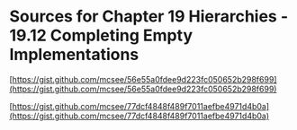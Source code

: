 # Sources for Chapter 19 Hierarchies - 19.12 Completing Empty Implementations


[https://gist.github.com/mcsee/56e55a0fdee9d223fc050652b298f699](https://gist.github.com/mcsee/56e55a0fdee9d223fc050652b298f699)

[https://gist.github.com/mcsee/77dcf4848f489f7011aefbe4971d4b0a](https://gist.github.com/mcsee/77dcf4848f489f7011aefbe4971d4b0a)